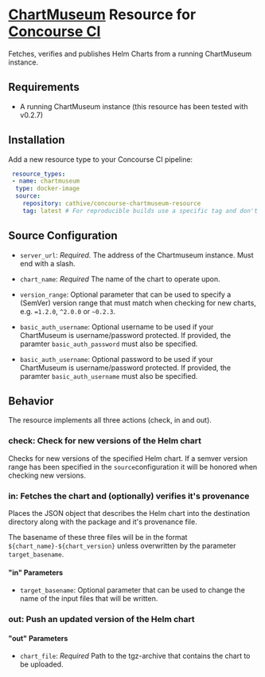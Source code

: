 # [ChartMuseum](https://github.com/kubernetes-helm/chartmuseum/) Resource for [Concourse CI](https://concourse.ci/)

Fetches, verifies and publishes Helm Charts from a running ChartMuseum instance.

## Requirements

* A running ChartMuseum instance (this resource has been tested with v0.2.7)

## Installation

Add a new resource type to your Concourse CI pipeline:

```yaml
 resource_types:
 - name: chartmuseum
  type: docker-image
  source:
    repository: cathive/concourse-chartmuseum-resource
    tag: latest # For reproducible builds use a specific tag and don't rely on "latest".
```

## Source Configuration

* `server_url`: *Required.* The address of the Chartmuseum instance. Must end with a slash.

* `chart_name`: *Required* The name of the chart to operate upon.

* `version_range`: Optional parameter that can be used to specify a (SemVer) version range
  that must match when checking for new charts, e.g. `=1.2.0`, `^2.0.0` or `~0.2.3`.

* `basic_auth_username`: Optional username to be used if your ChartMuseum is username/password protected.
  If provided, the paramter `basic_auth_password` must also be specified.

* `basic_auth_username`: Optional password to be used if your ChartMuseum is username/password protected.
  If provided, the paramter `basic_auth_username` must also be specified.

## Behavior

The resource implements all three actions (check, in and out).

### check: Check for new versions of the Helm chart

Checks for new versions of the specified Helm chart.
If a semver version range has been specified in the `source`configuration it will be
honored when checking new versions.

### in: Fetches the chart and (optionally) verifies it's provenance

Places the JSON object that describes the Helm chart into the destination directory
along with the package and it's provenance file.

The basename of these three files will be in the format `${chart_name}-${chart_version}`
unless overwritten by the parameter `target_basename`.

#### "in" Parameters

* `target_basename`: Optional parameter that can be used to change the name of the
  input files that will be written.

### out: Push an updated version of the Helm chart

#### "out" Parameters

* `chart_file`: *Required* Path to the tgz-archive that contains the chart to be
  uploaded.
